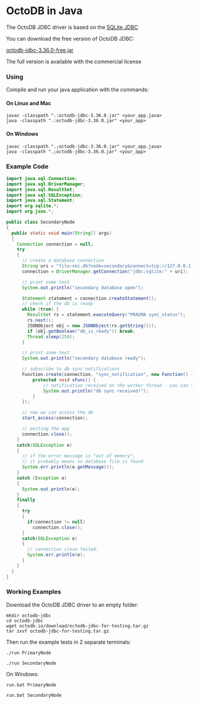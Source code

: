 OctoDB in Java
==============

The OctoDB JDBC driver is based on the [SQLite JDBC](https://github.com/xerial/sqlite-jdbc)

You can download the free version of OctoDB JDBC:

[octodb-jdbc-3.36.0-free.jar](http://octodb.io/download/octodb-jdbc-3.36.0-free.jar)

The full version is available with the commercial license


### Using

Compile and run your java application with the commands:

#### On Linux and Mac

    javac -classpath ".:octodb-jdbc-3.36.0.jar" <your_app.java>
    java -classpath ".:octodb-jdbc-3.36.0.jar" <your_app>

#### On Windows

    javac -classpath ".;octodb-jdbc-3.36.0.jar" <your_app.java>
    java -classpath ".;octodb-jdbc-3.36.0.jar" <your_app>


### Example Code

```java
import java.sql.Connection;
import java.sql.DriverManager;
import java.sql.ResultSet;
import java.sql.SQLException;
import java.sql.Statement;
import org.sqlite.*;
import org.json.*;

public class SecondaryNode
{
  public static void main(String[] args)
  {
    Connection connection = null;
    try
    {
      // create a database connection
      String uri = "file:sec.db?node=secondary&connect=tcp://127.0.0.1:1234";
      connection = DriverManager.getConnection("jdbc:sqlite:" + uri);

      // print some text
      System.out.println("secondary database open");

      Statement statement = connection.createStatement();
      // check if the db is ready
      while (true) {
        ResultSet rs = statement.executeQuery("PRAGMA sync_status");
        rs.next();
        JSONObject obj = new JSONObject(rs.getString(1));
        if (obj.getBoolean("db_is_ready")) break;
        Thread.sleep(250);
      }

      // print some text
      System.out.println("secondary database ready");

      // subscribe to db sync notifications
      Function.create(connection, "sync_notification", new Function() {
          protected void xFunc() {
              // notification received on the worker thread - you can transfer it to the main thread here
              System.out.println("db sync received!");
          }
      });

      // now we can access the db
      start_access(connection);

      // exiting the app
      connection.close();
    }
    catch(SQLException e)
    {
      // if the error message is "out of memory",
      // it probably means no database file is found
      System.err.println(e.getMessage());
    }
    catch (Exception e)
    {
      System.out.println(e);
    }
    finally
    {
      try
      {
        if(connection != null)
          connection.close();
      }
      catch(SQLException e)
      {
        // connection close failed.
        System.err.println(e);
      }
    }
  }
}
```


### Working Examples

Download the OctoDB JDBC driver to an empty folder:

    mkdir octodb-jdbc
    cd octodb-jdbc
    wget octodb.io/download/octodb-jdbc-for-testing.tar.gz
    tar zxvf octodb-jdbc-for-testing.tar.gz

Then run the example tests in 2 separate terminals:

    ./run PrimaryNode

    ./run SecondaryNode

On Windows:

    run.bat PrimaryNode

    run.bat SecondaryNode
